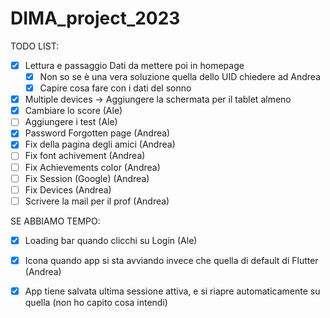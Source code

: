 # DIMA_project_2023

TODO LIST:

- [x] Lettura e passaggio Dati da mettere poi in homepage
  - [x] Non so se è una vera soluzione quella dello UID chiedere ad Andrea
  - [x] Capire cosa fare con i dati del sonno
- [x] Multiple devices -> Aggiungere la schermata per il tablet almeno
- [x] Cambiare lo score (Ale)
- [ ] Aggiungere i test (Ale)
- [x] Password Forgotten page (Andrea)
- [x] Fix della pagina degli amici (Andrea)
- [ ] Fix font achivement (Andrea)
- [ ] Fix Achievements color (Andrea)
- [ ] Fix Session (Google) (Andrea)
- [ ] Fix Devices (Andrea)
- [ ] Scrivere la mail per il prof (Andrea) 

SE ABBIAMO TEMPO:

- [x] Loading bar quando clicchi su Login (Ale)
- [x] Icona quando app si sta avviando invece che quella di default di Flutter (Andrea)
- [x] App tiene salvata ultima sessione attiva, e si riapre automaticamente su quella (non ho capito cosa intendi) 

